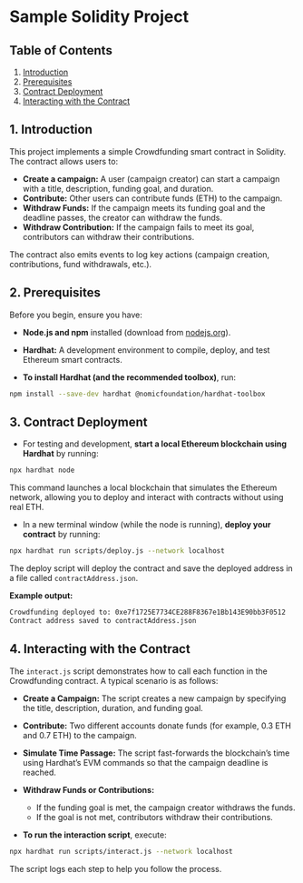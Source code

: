 # Sample Solidity Project

## Table of Contents
1. [Introduction](#1-introduction)
2. [Prerequisites](#2-prerequisites)
3. [Contract Deployment](#3-contract-deployment)
4. [Interacting with the Contract](#4-interacting-with-the-contract)

## 1. Introduction

This project implements a simple Crowdfunding smart contract in Solidity. The contract allows users to:
- **Create a campaign:** A user (campaign creator) can start a campaign with a title, description, funding goal, and duration.
- **Contribute:** Other users can contribute funds (ETH) to the campaign.
- **Withdraw Funds:** If the campaign meets its funding goal and the deadline passes, the creator can withdraw the funds.
- **Withdraw Contribution:** If the campaign fails to meet its goal, contributors can withdraw their contributions.

The contract also emits events to log key actions (campaign creation, contributions, fund withdrawals, etc.).

## 2. Prerequisites

Before you begin, ensure you have:

- **Node.js and npm** installed (download from [nodejs.org](https://nodejs.org/)).
- **Hardhat:** A development environment to compile, deploy, and test Ethereum smart contracts.

- **To install Hardhat (and the recommended toolbox)**, run:
```sh
npm install --save-dev hardhat @nomicfoundation/hardhat-toolbox
```

## 3. Contract Deployment

- For testing and development, **start a local Ethereum blockchain using Hardhat** by running:
```sh
npx hardhat node
```

This command launches a local blockchain that simulates the Ethereum network, allowing you to deploy and interact with contracts without using real ETH.

- In a new terminal window (while the node is running), **deploy your contract** by running:
```sh
npx hardhat run scripts/deploy.js --network localhost
```

The deploy script will deploy the contract and save the deployed address in a file called `contractAddress.json`.

**Example output:**
```sh
Crowdfunding deployed to: 0xe7f1725E7734CE288F8367e1Bb143E90bb3F0512
Contract address saved to contractAddress.json
```

## 4. Interacting with the Contract

The `interact.js` script demonstrates how to call each function in the Crowdfunding contract. A typical scenario is as follows:

- **Create a Campaign:**
	The script creates a new campaign by specifying the title, description, duration, and funding goal.

- **Contribute:**
	Two different accounts donate funds (for example, 0.3 ETH and 0.7 ETH) to the campaign.

- **Simulate Time Passage:**
	The script fast-forwards the blockchain’s time using Hardhat’s EVM commands so that the campaign deadline is reached.

- **Withdraw Funds or Contributions:**
	- If the funding goal is met, the campaign creator withdraws the funds.
	- If the goal is not met, contributors withdraw their contributions.

- **To run the interaction script**, execute:
```sh
npx hardhat run scripts/interact.js --network localhost
```

The script logs each step to help you follow the process.

